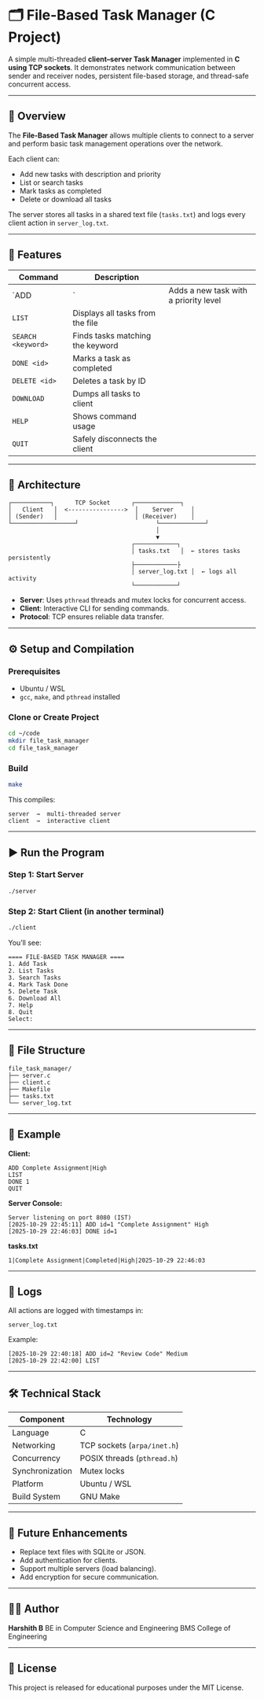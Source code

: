# 🗂️ File-Based Task Manager (C Project)

A simple multi-threaded **client–server Task Manager** implemented in **C using TCP sockets**.
It demonstrates network communication between sender and receiver nodes, persistent file-based storage, and thread-safe concurrent access.

---

## 📘 Overview

The **File-Based Task Manager** allows multiple clients to connect to a server and perform basic task management operations over the network.

Each client can:

* Add new tasks with description and priority
* List or search tasks
* Mark tasks as completed
* Delete or download all tasks

The server stores all tasks in a shared text file (`tasks.txt`) and logs every client action in `server_log.txt`.

---

## 🧩 Features

| Command            | Description                      |                                       |
| ------------------ | -------------------------------- | ------------------------------------- |
| `ADD <desc>        | <priority>`                      | Adds a new task with a priority level |
| `LIST`             | Displays all tasks from the file |                                       |
| `SEARCH <keyword>` | Finds tasks matching the keyword |                                       |
| `DONE <id>`        | Marks a task as completed        |                                       |
| `DELETE <id>`      | Deletes a task by ID             |                                       |
| `DOWNLOAD`         | Dumps all tasks to client        |                                       |
| `HELP`             | Shows command usage              |                                       |
| `QUIT`             | Safely disconnects the client    |                                       |

---

## 🧱 Architecture

```
┌───────────┐      TCP Socket      ┌─────────────┐
│   Client   │  <---------------->  │    Server     │
│ (Sender)   │                      │ (Receiver)    │
└──────────────────┘                      └─────────────┘
                                          │
                                          ▼
                                   ┌────────────┐
                                   │ tasks.txt   │  ← stores tasks persistently
                                   ├────────────├
                                   │ server_log.txt │  ← logs all activity
                                   └────────────┘
```

* **Server**: Uses `pthread` threads and mutex locks for concurrent access.
* **Client**: Interactive CLI for sending commands.
* **Protocol**: TCP ensures reliable data transfer.

---

## ⚙️ Setup and Compilation

### Prerequisites

* Ubuntu / WSL
* `gcc`, `make`, and `pthread` installed

### Clone or Create Project

```bash
cd ~/code
mkdir file_task_manager
cd file_task_manager
```

### Build

```bash
make
```

This compiles:

```
server  →  multi-threaded server
client  →  interactive client
```

---

## ▶️ Run the Program

### Step 1: Start Server

```bash
./server
```

### Step 2: Start Client (in another terminal)

```bash
./client
```

You’ll see:

```
==== FILE-BASED TASK MANAGER ====
1. Add Task
2. List Tasks
3. Search Tasks
4. Mark Task Done
5. Delete Task
6. Download All
7. Help
8. Quit
Select:
```

---

## 💃 File Structure

```
file_task_manager/
├── server.c
├── client.c
├── Makefile
├── tasks.txt
└── server_log.txt
```

---

## 🧠 Example

**Client:**

```
ADD Complete Assignment|High
LIST
DONE 1
QUIT
```

**Server Console:**

```
Server listening on port 8080 (IST)
[2025-10-29 22:45:11] ADD id=1 "Complete Assignment" High
[2025-10-29 22:46:03] DONE id=1
```

**tasks.txt**

```
1|Complete Assignment|Completed|High|2025-10-29 22:46:03
```

---

## 🗾 Logs

All actions are logged with timestamps in:

```
server_log.txt
```

Example:

```
[2025-10-29 22:40:18] ADD id=2 "Review Code" Medium
[2025-10-29 22:42:00] LIST
```

---

## 🛠️ Technical Stack

| Component       | Technology                  |
| --------------- | --------------------------- |
| Language        | C                           |
| Networking      | TCP sockets (`arpa/inet.h`) |
| Concurrency     | POSIX threads (`pthread.h`) |
| Synchronization | Mutex locks                 |
| Platform        | Ubuntu / WSL                |
| Build System    | GNU Make                    |

---

## 🧮 Future Enhancements

* Replace text files with SQLite or JSON.
* Add authentication for clients.
* Support multiple servers (load balancing).
* Add encryption for secure communication.

---

## 👨‍💻 Author

**Harshith B**
BE in Computer Science and Engineering
BMS College of Engineering

---

## 🩶 License

This project is released for educational purposes under the MIT License.

